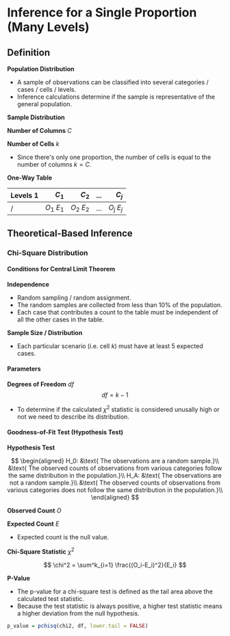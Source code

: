 

# Inference for a Single Proportion (Many Levels)

## Definition

**Population Distribution** 

- A sample of observations can be classified into several categories / cases / cells / levels.
- Inference calculations determine if the sample is representative of the general population.

**Sample Distribution**

**Number of Columns** $C$

**Number of Cells** $k$

- Since there's only one proportion, the number of cells is equal to the number of columns $k = C$.

**One-Way Table**

|Levels 1           | $C_1$| $C_2$| ...| $C_j$|
|:------------------|-----:|-----:|---:|-----:|
|/ | $O_1$ $E_1$| $O_2$ $E_2$| ...| $O_j$ $E_j$|

## Theoretical-Based Inference

### Chi-Square Distribution

#### Conditions for Central Limit Theorem

**Independence**

- Random sampling / random assignment.
- The random samples are collected from less than 10% of the population.
- Each case that contributes a count to the table must be independent of all the other cases in the table.

**Sample Size / Distribution**

- Each particular scenario (i.e. cell $k$) must have at least 5 expected cases.

#### Parameters

**Degrees of Freedom** $df$
$$
df = k - 1
$$

- To determine if the calculated $\chi^2$ statistic is considered unusally high or not we need to describe its distribution.

#### Goodness-of-Fit Test (Hypothesis Test)

**Hypothesis Test**

$$
\begin{aligned}
H_0: &\text{ The observations are a random sample.}\\ 
&\text{ The observed counts of observations from various categories follow the same distribution in the population.}\\
H_A: &\text{ The observations are not a random sample.}\\ 
&\text{ The observed counts of observations from various categories does not follow the same distribution in the population.}\\
\end{aligned}
$$

**Observed Count** $O$

**Expected Count** $E$

- Expected count is the null value.

**Chi-Square Statistic** $\chi^2$

$$
\chi^2 = \sum^k_{i=1} \frac{(O_i-E_i)^2}{E_i}
$$

**P-Value**

- The p-value for a chi-square test is defined as the tail area above the calculated test statistic.
- Because the test statistic is always positive, a higher test statistic means a higher deviation from the null hypothesis.

```r
p_value = pchisq(chi2, df, lower.tail = FALSE)
```
